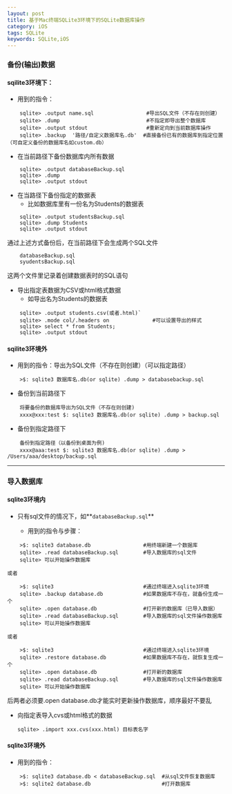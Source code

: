 ```yaml
---
layout: post
title: 基于Mac终端SQLite3环境下的SQLite数据库操作
category: iOS
tags: SQLite
keywords: SQLite,iOS
---
```


### 备份(输出)数据 
#### sqilite3环境下：

- 用到的指令：

```
    sqlite> .output name.sql                 #导出SQL文件（不存在则创建）
    sqlite> .dump                            #不指定即导出整个数据库 
    sqlite> .output stdout                   #重新定向到当前数据库操作
    sqlite> .backup  '路径/自定义数据库名.db'  #直接备份已有的数据库到指定位置（可自定义备份的数据库名如custom.db）
```
    
- 在当前路径下备份数据库内所有数据
     
```
    sqlite> .output databaseBackup.sql
    sqlite> .dump    
    sqlite> .output stdout
```     

* 在当路径下备份指定的数据表
    * 比如数据库里有一份名为Students的数据表
    
```
    sqlite> .output studentsBackup.sql
    sqlite> .dump Students
    sqlite> .output stdout
```
    
通过上述方式备份后，在当前路径下会生成两个SQL文件
    
```
    databaseBackup.sql
    syudentsBackup.sql
```            
这两个文件里记录着创建数据表时的SQL语句 
    
* 导出指定表数据为CSV或html格式数据
    * 如导出名为Students的数据表
        
```
    sqlite> .output students.csv(或者.html)`
    sqlite> .mode col/.headers on              #可以设置导出的样式
    sqlite> select * from Students;     
    sqlite> .output stdout
```            
    
#### sqilite3环境外

* 用到的指令：导出为SQL文件（不存在则创建）（可以指定路径）

~~~
    >$: sqlite3 数据库名.db(or sqlite) .dump > databasebackup.sql
~~~

* 备份到当前路径下
    
```
    将要备份的数据库导出为SQL文件（不存在则创建)
    xxxx@xxx:test $: sqlite3 数据库名.db(or sqlite) .dump > backup.sql
```

* 备份到指定路径下

```    
    备份到指定路径（以备份到桌面为例)
    xxxx@aaa:test $: sqlite3 数据库名.db(or sqlite) .dump > /Users/aaa/desktop/backup.sql
```
---

### 导入数据库
#### sqlite3环境内
   
* 只有sql文件的情况下，如**`databaseBackup.sql`**
    
    * 用到的指令与步骤：
    
```
    >$: sqlite3 database.db                 #用终端新建一个数据库
    sqlite> .read databaseBackup.sql        #导入数据库的sql文件
    sqlite> 可以开始操作数据库 
```   
`或者`

```
    >$: sqlite3                             #通过终端进入sqlite3环境
    sqlite> .backup database.db             #如果数据库不存在，就备份生成一个
    sqlite> .open database.db               #打开新的数据库（已导入数据）
    sqlite> .read databaseBackup.sql        #导入数据库的sql文件操作数据库
    sqlite> 可以开始操作数据库
```
   
`或者`

```
    >$: sqlite3                             #通过终端进入sqlite3环境
    sqlite> .restore database.db            #如果数据库不存在，就恢复生成一个
    sqlite> .open database.db               #打开新的数据库
    sqlite> .read databaseBackup.sql        #导入数据库的sql文件操作数据库
    sqlite> 可以开始操作数据库
```
后两者必须要.open database.db才能实时更新操作数据库，顺序最好不要乱



- 向指定表导入cvs或html格式的数据
    
    `sqlite> .import xxx.cvs(xxx.html) 目标表名字`
    

#### sqlite3环境外

* 用到的指令：

```
    >$: sqlite3 database.db < databaseBackup.sql  #从sql文件恢复数据库
    >$: sqlite2 database.db                       #打开数据库
```




